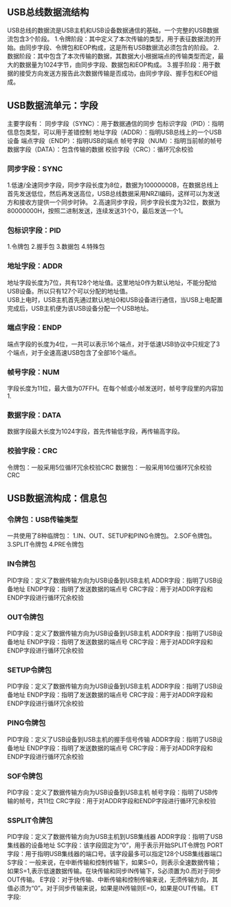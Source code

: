 ## USB总线数据流结构
USB总线的数据流是USB主机和USB设备数据通信的基础，一个完整的USB数据流包含3个阶段。
1.令牌阶段：其中定义了本次传输的类型，用于表征数据流的开始。由同步字段、令牌包和EOP构成，这是所有USB数据流必须包含的阶段。
2.数据阶段：其中包含了本次传输的数据，其数据大小根据端点的传输类型而定，最大的数据量为1024字节，由同步字段、数据包和EOP构成。
3.握手阶段：用于数据的接受方向发送方报告此次数据传输是否成功，由同步字段、握手包和EOP组成。

## USB数据流单元：字段
主要字段有：
同步字段（SYNC）：用于数据通信的同步
包标识字段（PID）：指明信息包类型，可以用于差错控制
地址字段（ADDR）：指明USB总线上的一个USB设备
端点字段（ENDP）：指明USB的端点
帧号字段（NUM）：指明当前帧的帧号
数据字段（DATA）：包含传输的数据
校验字段（CRC）：循环冗余校验

### 同步字段：SYNC
1.低速/全速同步字段，同步字段长度为8位，数据为10000000B，在数据总线上首先发送低位，然后再发送高位，USB总线数据采用NRZI编码，这样可以为发送方和接收方提供一个同步时钟。
2.高速同步字段，同步字段长度为32位，数据为80000000H，按照二进制发送，连续发送31个0，最后发送一个1。

### 包标识字段：PID
1.令牌包
2.握手包
3.数据包
4.特殊包

### 地址字段：ADDR
地址字段长度为7位，共有128个地址值。这里地址0作为默认地址，不能分配给USB设备。所以只有127个可以分配的地址值。   
USB上电时，USB主机首先通过默认地址0和USB设备进行通信，当USB上电配置完成后，USB主机便为该USB设备分配一个USB地址。

### 端点字段：ENDP
端点字段的长度为4位，一共可以表示16个端点，对于低速USB协议中只规定了3个端点，对于全速高速USB包含了全部16个端点。

### 帧号字段：NUM
字段长度为11位，最大值为07FFH。在每个帧或小帧发送时，帧号字段里的内容加1.

### 数据字段：DATA
数据字段最大长度为1024字段，首先传输低字段，再传输高字段。

### 校验字段：CRC
令牌包：一般采用5位循环冗余校验CRC
数据包：一般采用16位循环冗余校验CRC

## USB数据流构成：信息包

### 令牌包：USB传输类型
一共使用了8种临牌包：
1.IN、OUT、SETUP和PING令牌包。
2.SOF令牌包。
3.SPLIT令牌包
4.PRE令牌包

### IN令牌包

PID字段：定义了数据传输方向为USB设备到USB主机
ADDR字段：指明了USB设备地址
ENDP字段：指明了发送数据的端点号
CRC字段：用于对ADDR字段和ENDP字段进行循环冗余校验

### OUT令牌包

PID字段：定义了数据传输方向为USB设备到USB主机
ADDR字段：指明了USB设备地址
ENDP字段：指明了发送数据的端点号
CRC字段：用于对ADDR字段和ENDP字段进行循环冗余校验

### SETUP令牌包

PID字段：定义了数据传输方向为USB设备到USB主机
ADDR字段：指明了USB设备地址
ENDP字段：指明了发送数据的端点号
CRC字段：用于对ADDR字段和ENDP字段进行循环冗余校验

### PING令牌包

PID字段：定义了USB设备到USB主机的握手信号传输
ADDR字段：指明了USB设备地址
ENDP字段：指明了发送数据的端点号
CRC字段：用于对ADDR字段和ENDP字段进行循环冗余校验

### SOF令牌包

PID字段：定义了数据传输方向为USB设备到USB主机
帧号字段：指明了USB传输的帧号，共11位
CRC字段：用于对ADDR字段和ENDP字段进行循环冗余校验

### SSPLIT令牌包

PID字段：定义了数据传输方向为USB主机到USB集线器
ADDR字段：指明了USB集线器的设备地址
SC字段：该字段固定为“0”，用于表示开始SPLIT令牌包
PORT字段：用于指明USB集线器的端口号。该字段最多可以指定128个USB集线器端口
S字段：一般来说，在中断传输和控制传输下，如果S=0，则表示全速数据传输；如果S=1,表示低速数据传输。在块传输和同步IN传输下，S必须置为0.而对于同步OUT传输。
E字段：对于快传输、中断传输和控制传输来说，无须传输方向，其值必须为“0”。对于同步传输来说，如果是IN传输则E=0，如果是OUT传输。
ET字段: